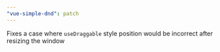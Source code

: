 ```yaml
---
"vue-simple-dnd": patch
---
```


Fixes a case where `useDraggable` style position would be incorrect after resizing the window
